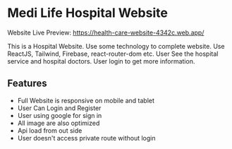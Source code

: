 # Medi Life Hospital Website

Website Live Preview: https://health-care-website-4342c.web.app/

This is a Hospital Website. Use some technology to complete website. Use ReactJS, Tailwind, Firebase, react-router-dom etc. User See the hospital service and hospital doctors. User login to get more information.

## Features
- Full Website is responsive on mobile and tablet
- User Can Login and Register
- User using google for sign in
- All image are also optimized
- Api load from out side
- User doesn't access private route without login
